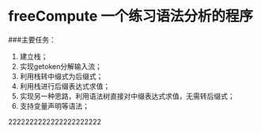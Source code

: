 freeCompute
一个练习语法分析的程序  
===========

###主要任务：
1. 建立栈；
2. 实现getoken分解输入流；
3. 利用栈转中缀式为后缀式；
4. 利用栈进行后缀表达式求值；
5. 实现另一种思路，利用语法树直接对中缀表达式求值，无需转后缀式；
6. 支持变量声明等语法；


2222222222222222222222
